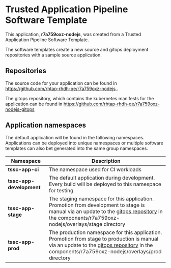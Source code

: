 # Trusted Application Pipeline Software Template

This application, **r7a759oxz-nodejs**, was created from a Trusted Application Pipeline Software Template.

The software templates create a new source and gitops deployment repositories with a sample source application. 

## Repositories

The source code for your application can be found in [https://github.com/rhtap-rhdh-qe/r7a759oxz-nodejs ](https://github.com/rhtap-rhdh-qe/r7a759oxz-nodejs ).
 
The gitops repository, which contains the kubernetes manifests for the application can be found in 
[https://github.com/rhtap-rhdh-qe/r7a759oxz-nodejs-gitops ](https://github.com/rhtap-rhdh-qe/r7a759oxz-nodejs-gitops ) 

## Application namespaces 

The default application will be found in the following namespaces. Applications can be deployed into unique namespaces or multiple software templates can also bet generated into the same group namespaces.  

|  Namespace   |  Description   |  
| -------- | -------- |
| **tssc-app-ci** | The namespace used for CI workloads |
| **tssc-app-development** | The default application during development. Every build will be deployed to this namespace for testing. |
| **tssc-app-stage** | The staging namespace for this application. Promotion from development to stage is manual via an update to the [gitops repository](https://github.com/rhtap-rhdh-qe/r7a759oxz-nodejs-gitops ) in the components/r7a759oxz-nodejs/overlays/stage directory |
| **tssc-app-prod** | The production namespace for this application. Promotion from stage to production is manual via an update to the [gitops repository](https://github.com/rhtap-rhdh-qe/r7a759oxz-nodejs-gitops ) in the components/r7a759oxz-nodejs/overlays/prod directory |